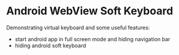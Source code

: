 # Android WebView Soft Keyboard

Demonstrating virtual keyboard and some useful features:
* start android app in full screen mode and hiding navigation bar
* hiding android soft keyboard